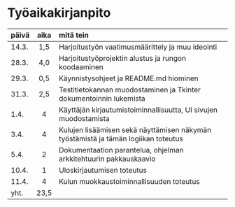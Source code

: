 # Työaikakirjanpito

| päivä | aika | mitä tein                                                                          |
| ----- | :--: | :--------------------------------------------------------------------------------- |
| 14.3. | 1,5  | Harjoitustyön vaatimusmäärittely ja muu ideointi                                   |
| 28.3. | 4,0  | Harjoitustyöprojektin alustus ja rungon koodaaminen                                |
| 29.3. | 0,5  | Käynnistysohjeet ja README.md hiominen                                             |
| 31.3. | 2,5  | Testitietokannan muodostaminen ja Tkinter dokumentoinnin lukemista                 |
| 1.4.  |  4   | Käyttäjän kirjautumistoiminnallisuutta, UI sivujen muodostamista                   |
| 3.4.  |  4   | Kulujen lisäämisen sekä näyttämisen näkymän työstämistä ja tämän logiikan toteutus |
| 5.4.  |  2   | Dokumentaation parantelua, ohjelman arkkitehtuurin pakkauskaavio|
| 10.4. |  1   | Uloskirjautumisen toteutus                                                         |
| 11.4. |  4   | Kulun muokkaustoiminnallisuuden toteutus                                           |
| yht.  | 23,5 |
